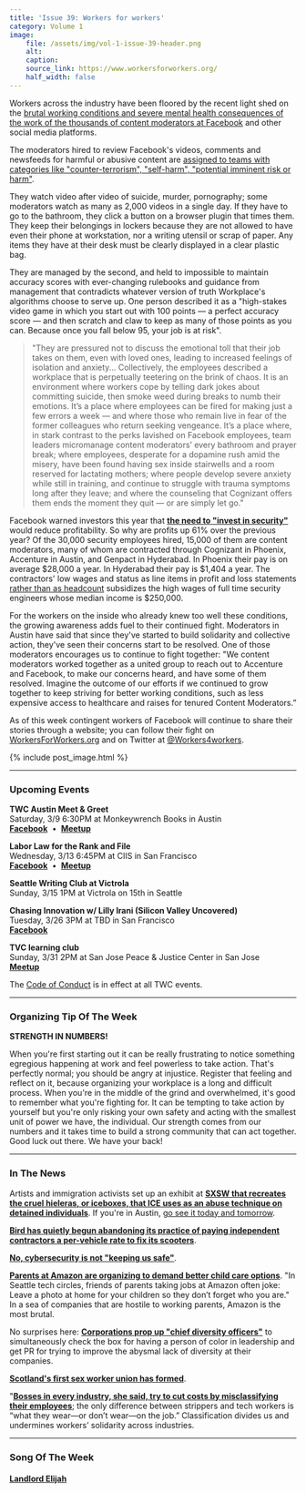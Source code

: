 ```yaml
---
title: 'Issue 39: Workers for workers'
category: Volume 1
image:
    file: /assets/img/vol-1-issue-39-header.png
    alt: 
    caption: 
    source_link: https://www.workersforworkers.org/
    half_width: false
---
```


<!-- Content imported from: https://mailchi.mp/0ce25e6797b3/tech-workers-coalition-update-1334317?e=dbff030191 -->

Workers across the industry have been floored by the recent light shed on the&nbsp;[brutal working conditions and severe mental health consequences of the work of the thousands of content moderators at Facebook](https://theverge.com/2019/2/25/18229714/cognizant-facebook-content-moderator-interviews-trauma-working-conditions-arizona) and other social media platforms.

<!--excerpt-->
  
The moderators hired to review Facebook's&nbsp;videos, comments and newsfeeds for harmful or abusive content are [assigned to teams with categories like&nbsp;"counter-terrorism", "self-harm", "potential imminent risk or harm"](https://www.reuters.com/article/us-facebook-content-india-feature-idUSKCN1QH15I).  
  
They watch video after video of suicide, murder, pornography; some moderators watch as many as 2,000 videos in a single day. If they have to go to the bathroom, they click a button on a browser plugin that times them. They keep their&nbsp;belongings in lockers because they are&nbsp;not allowed to have even their phone at workstation, nor a writing utensil or scrap of paper. Any items they have at their desk must be clearly displayed&nbsp;in a clear plastic bag.  
  
They are managed by the second, and held to&nbsp;impossible to maintain accuracy scores with ever-changing rulebooks and guidance from management that contradicts whatever version of truth Workplace's algorithms choose to serve up. One person described it as a "high-stakes video game in which you start out with 100 points — a perfect accuracy score — and then scratch and claw to keep as many of those points as you can. Because once you fall below 95, your job is at risk".&nbsp;  
  
> "They are pressured not to discuss the emotional toll that their job takes on them, even with loved ones, leading to increased feelings of isolation and anxiety... Collectively, the employees described a workplace that is perpetually teetering on the brink of chaos. It is an environment where workers cope by telling dark jokes about committing suicide, then smoke weed during breaks to numb their emotions. It’s a place where employees can be fired for making just a few errors a week — and where those who remain live in fear of the former colleagues who return seeking vengeance. It’s a place where, in stark contrast to the perks lavished on Facebook employees, team leaders micromanage content moderators’ every bathroom and prayer break; where employees, desperate for a dopamine rush amid the misery, have been found having sex inside stairwells and a room reserved for lactating mothers; where people develop severe anxiety while still in training, and continue to struggle with trauma symptoms long after they leave; and where the counseling that Cognizant offers them ends the moment they quit — or are simply let go."

Facebook warned investors this year that [**the need to "invest in security"**](https://www.washingtonpost.com/technology/2019/03/06/facebooks-mark-zuckerberg-says-hell-reorient-company-towards-encryption-privacy/?noredirect=on&utm_term=.391406f0b6c4) would reduce profitability. So why are profits up 61% over the previous year? Of the 30,000 security employees hired, 15,000 of them are content moderators, many of whom are contracted through Cognizant in Phoenix, Accenture in Austin, and Genpact in Hyderabad.&nbsp;In Phoenix&nbsp;their pay is on average $28,000 a year. In Hyderabad&nbsp;their pay is $1,404 a year. The contractors' low wages and status as line items in profit and loss statements [rather than as headcount](https://www.bloomberg.com/news/articles/2018-07-25/inside-google-s-shadow-workforce)&nbsp;subsidizes the high wages of full time security engineers whose median income is $250,000.  
  
For the workers on the inside who already knew too well these conditions, the growing awareness adds fuel to their continued fight. Moderators in Austin have said that since they've started to build solidarity and collective action, they've seen their&nbsp;concerns start to be resolved. One of those moderators encourages us to continue to fight together:&nbsp;"We content moderators worked together as a united group to reach out to Accenture and Facebook, to make our concerns heard, and have some of them resolved. Imagine the outcome of our efforts if we continued to grow together to keep striving for better working conditions, such as less expensive access to healthcare and raises for tenured Content&nbsp;Moderators.”  
  
As of this week contingent workers of Facebook will continue to share their stories through a website; you can follow their fight&nbsp;on [WorkersForWorkers.org](https://www.workersforworkers.org/) and on Twitter at [@Workers4workers](https://mobile.twitter.com/workers4workers/status/1103870836333666304). &nbsp;

{% include post_image.html %}

***

###  Upcoming Events

 **TWC Austin Meet & Greet**  
Saturday, 3/9 6:30PM at Monkeywrench Books in Austin  
[**Facebook**](https://www.facebook.com/events/2011516612476148/)&nbsp; •&nbsp; [**Meetup**](https://meetu.ps/e/Gv3Gm/3SQcb/f)

**Labor Law for the Rank and File**  
Wednesday, 3/13 6:45PM at CIIS in San Francisco  
[**Facebook**](https://www.facebook.com/events/1893170380794932/)&nbsp; •&nbsp; [**Meetup**](https://www.meetup.com/Tech-Workers-Coalition/events/259489841/)

**Seattle Writing Club at Victrola&nbsp;**  
Sunday, 3/15 1PM at Victrola on 15th in Seattle  
  
**Chasing Innovation w/ Lilly Irani (Silicon Valley Uncovered)**  
Tuesday, 3/26 3PM at TBD in San Francisco  
**[Facebook](https://www.facebook.com/events/378344896288408/)**  
  
**TVC learning club**  
Sunday, 3/31 2PM at San Jose Peace & Justice Center in San Jose  
[**Meetup**](https://www.meetup.com/Tech-Workers-Coalition/events/259587090/)

The [Code of Conduct](https://techworkerscoalition.org/community-guide/) is in effect at all TWC events.

***

###  Organizing Tip Of The Week

**STRENGTH IN NUMBERS!**
  
When you're first starting out it can be really frustrating to notice something egregious happening at work and feel powerless to take action. That's perfectly normal; you should be angry at injustice. Register that feeling and reflect on it, because organizing your workplace is a long and difficult process. When you're in the middle of the grind and overwhelmed, it's good to remember what you're fighting for. It can be tempting to take action by yourself but you're only risking your own safety and acting with the smallest unit of power we have, the individual. Our strength comes from our numbers and it takes time to build a strong community that can act together. Good luck out there. We have your back!

***

###  In The News

Artists and immigration activists set up an exhibit at [**SXSW that recreates the cruel hieleras, or iceboxes, that ICE uses as an abuse technique on detained individuals**](https://remezcla.com/features/culture/hielera-sxsw-highlight-mistreatment/). If you're in Austin, [go see it today and tomorrow](https://www.facebook.com/events/368392470555258/).  
  
[**Bird has quietly begun abandoning its practice of paying independent contractors a per-vehicle rate to fix its scooters**](https://www.bloomberg.com/news/articles/2019-03-08/a-scooter-startup-ditches-its-gig-economy-mechanics).  
  
[**No, cybersecurity is not "keeping us safe"**](https://motherboard.vice.com/en_us/article/43zbe9/the-cybersecurity-industry-makes-millions-but-is-it-keeping-us-safe).  
  
[**Parents at Amazon are organizing to demand better child care options**](https://www.bloomberg.com/news/articles/2019-03-04/holdout-jeff-bezos-confronted-by-amazon-moms-demanding-daycare).&nbsp;"In Seattle tech circles, friends of parents taking jobs at Amazon often joke: Leave a photo at home for your children so they don’t forget who you are." In a sea of companies that are hostile to working parents, Amazon is the most brutal.  
  
No surprises here: [**Corporations prop up "chief diversity officers"**](https://fortune.com/2019/03/04/chief-diversity-officers-are-set-up-to-fail/) to simultaneously check the box for having a person of color in leadership and get PR for trying to improve the abysmal lack of diversity at their companies.  
  
[**Scotland's first sex worker union has formed**](https://www.bbc.com/news/uk-scotland-47456708).

"[**Bosses in every industry, she said, try to cut costs by misclassifying their employees**](https://www.thenation.com/article/tech-workers-google-facebook-protest-dsa/); the only difference between strippers and tech workers is “what they wear—or don’t wear—on the job.” Classification divides us and undermines workers’ solidarity across industries.&nbsp;

***


###  Song Of The Week

#### [Landlord Elijah](https://www.youtube.com/watch?v=ZFdCDB0W3dQ)
